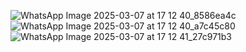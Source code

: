 ![WhatsApp Image 2025-03-07 at 17 12 40_8586ea4c](https://github.com/user-attachments/assets/ce6b73b5-0ba0-49bf-aab8-a12b27bd2498)
![WhatsApp Image 2025-03-07 at 17 12 40_a7c45c80](https://github.com/user-attachments/assets/8cd0c036-445d-4a43-aa76-de29f293f05c)
![WhatsApp Image 2025-03-07 at 17 12 41_27c971b3](https://github.com/user-attachments/assets/5d5fd7ea-b858-484a-a87a-581e727d0ebc)

